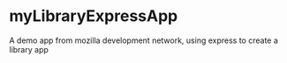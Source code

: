 # myLibraryExpressApp
A demo app from mozilla development network, using express to create a library app
